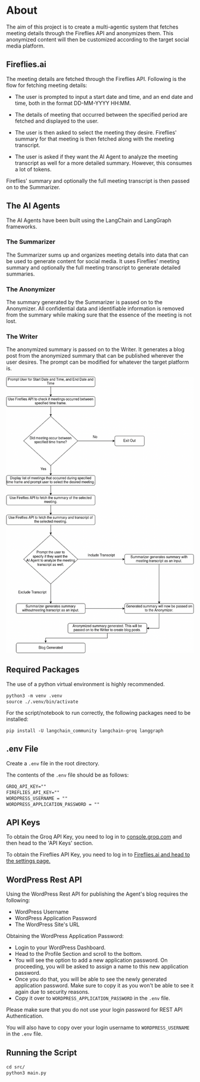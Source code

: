 # About

The aim of this project is to create a multi-agentic system that fetches meeting details through the Fireflies API and anonymizes them. This anonymized content will then be customized according to the target social media platform.

## Fireflies.ai

The meeting details are fetched through the Fireflies API. Following is the flow for fetching meeting details:

- The user is prompted to input a start date and time, and an end date and time, both in the format DD-MM-YYYY HH:MM.

- The details of meeting that occurred between the specified period are fetched and displayed to the user.

- The user is then asked to select the meeting they desire. Fireflies' summary for that meeting is then fetched along with the meeting transcript.

- The user is asked if they want the AI Agent to analyze the meeting transcript as well for a more detailed summary. However, this consumes a lot of tokens.

Fireflies' summary and optionally the full meeting transcript is then passed on to the Summarizer.

## The AI Agents

The AI Agents have been built using the LangChain and LangGraph frameworks.

### The Summarizer

The Summarizer sums up and organizes meeting details into data that can be used to generate content for social media. It uses Fireflies' meeting summary and optionally the full meeting transcript to generate detailed summaries.

### The Anonymizer

The summary generated by the Summarizer is passed on to the Anonymizer. All confidential data and identifiable information is removed from the summary while making sure that the essence of the meeting is not lost.

### The Writer

The anonymized summary is passed on to the Writer. It generates a blog post from the anonymized summary that can be published wherever the user desires. The prompt can be modified for whatever the target platform is.

![Project Architecture](./social_media_agent.drawio.png)

## Required Packages

The use of a python virtual environment is highly recommended.

```
python3 -m venv .venv
source ./.venv/bin/activate
```

For the script/notebook to run correctly, the following packages need to be installed:

```
pip install -U langchain_community langchain-groq langgraph
```

## .env File

Create a `.env` file in the root directory.

The contents of the `.env` file should be as follows:

```
GROQ_API_KEY=""
FIREFLIES_API_KEY=""
WORDPRESS_USERNAME = ""
WORDPRESS_APPLICATION_PASSWORD = ""
```

## API Keys

To obtain the Groq API Key, you need to log in to [console.groq.com](https://console.groq.com/playground) and then head to the 'API Keys' section.

To obtain the Fireflies API Key, you need to log in to [Fireflies.ai and head to the settings page.](https://app.fireflies.ai/settings)

## WordPress Rest API

Using the WordPress Rest API for publishing the Agent's blog requires the following:

- WordPress Username
- WordPress Application Password
- The WordPress Site's URL

Obtaining the WordPress Application Password:

- Login to your WordPress Dashboard.
- Head to the Profile Section and scroll to the bottom.
- You will see the option to add a new application password. On proceeding, you will be asked to assign a name to this new application password.
- Once you do that, you will be able to see the newly generated application password. Make sure to copy it as you won't be able to see it again due to security reasons.
- Copy it over to `WORDPRESS_APPLICATION_PASSWORD` in the `.env` file.

Please make sure that you do not use your login password for REST API Authentication.

You will also have to copy over your login username to `WORDPRESS_USERNAME` in the `.env` file.

## Running the Script

```
cd src/
python3 main.py
```